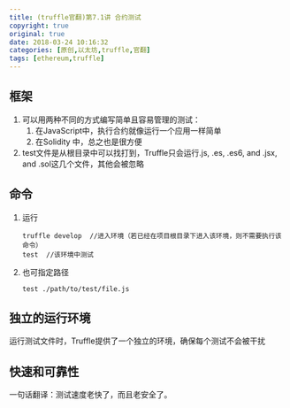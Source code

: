```yaml
---
title: (truffle官翻)第7.1讲 合约测试
copyright: true
original: true
date: 2018-03-24 10:16:32
categories: [原创,以太坊,truffle,官翻]
tags: [ethereum,truffle]
---
```

## 框架
1. 可以用两种不同的方式编写简单且容易管理的测试：
    1. 在JavaScript中，执行合约就像运行一个应用一样简单
    2. 在Solidity 中，总之也是很方便
2. test文件是从根目录中可以找打到，Truffle只会运行.js, .es, .es6, and .jsx, and .sol这几个文件，其他会被忽略
## 命令
1. 运行  
    ```
    truffle develop  //进入环境（若已经在项目根目录下进入该环境，则不需要执行该命令）
    test  //该环境中测试
    ```
2. 也可指定路径  
    ```
    test ./path/to/test/file.js
    ```  
## 独立的运行环境
运行测试文件时，Truffle提供了一个独立的环境，确保每个测试不会被干扰
## 快速和可靠性
一句话翻译：测试速度老快了，而且老安全了。  
